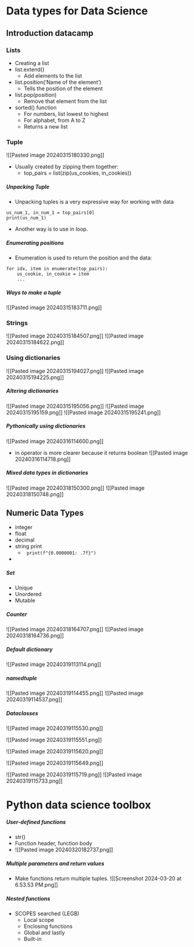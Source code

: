 
# Data types for Data Science

## Introduction datacamp

### Lists

- Creating a list
- list.extend()
    - Add elements to the list
- list.position(’Name of the element’)
    - Tells the position of the element
- list.pop(position)
    - Remove that element from the list
- sorted() function
    - For numbers, list lowest to highest
    - For alphabet, from A to Z
    - Returns a new list

### Tuple

![[Pasted image 20240315180330.png]]
- Usually created by zipping them together:
    - top_pairs = list(zip(us_cookies, in_cookies))

##### Unpacking Tuple
- Unpacking tuples is a very expressive way for working with data
```
us_num_1, in_num_1 = top_pairs[0]
print(us_num_1)
```
- Another way is to use in loop.
##### Enumerating positions
- Enumeration is used to return the position and the data:
```
for idx, item in enumerate(top_pairs):
	us_cookie, in_cookie = item
	...
```
##### Ways to make a tuple
![[Pasted image 20240315183711.png]]

### Strings
![[Pasted image 20240315184507.png]]
![[Pasted image 20240315184622.png]]
### Using dictionaries
![[Pasted image 20240315194027.png]]
![[Pasted image 20240315194225.png]]
##### Altering dictionaries
![[Pasted image 20240315195056.png]]
![[Pasted image 20240315195159.png]]
![[Pasted image 20240315195241.png]]
##### Pythonically using dictionaries
![[Pasted image 20240316114600.png]]
- in operator is more clearer because it returns boolean
![[Pasted image 20240316114718.png]]


##### Mixed data types in dictionaries

![[Pasted image 20240318150300.png]]
![[Pasted image 20240318150748.png]]

## Numeric Data Types
- integer
- float
- decimal
- string print 
	- ``` print(f"{0.0000001: .7f}")```
- 
##### Set
- Unique
- Unordered
- Mutable
##### Counter
![[Pasted image 20240318164707.png]]
![[Pasted image 20240318164736.png]]

##### Default dictionary
![[Pasted image 20240319113114.png]]

##### namedtuple

![[Pasted image 20240319114455.png]]
![[Pasted image 20240319114537.png]]

##### Dataclasses
![[Pasted image 20240319115530.png]]

![[Pasted image 20240319115551.png]]

![[Pasted image 20240319115620.png]]

![[Pasted image 20240319115649.png]]

![[Pasted image 20240319115719.png]]
![[Pasted image 20240319115733.png]]


# Python data science toolbox

##### User-defined functions
- str()
- Function header, function body
- ![[Pasted image 20240320182737.png]]

##### Multiple parameters and return values
- Make functions return multiple tuples.
![[Screenshot 2024-03-20 at 6.53.53 PM.png]]

##### Nested functions
- SCOPES searched (LEGB)
	- Local scope
	- Enclosing functions
	- Global and lastly
	- Built-in

